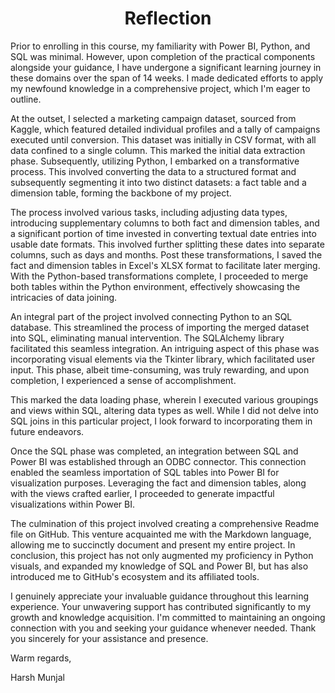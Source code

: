 <h1 align="center">Reflection</h1>

Prior to enrolling in this course, my familiarity with Power BI, Python, and SQL was minimal. However, upon completion of the practical components alongside your guidance, I have undergone a significant learning journey in these domains over the span of 14 weeks. I made dedicated efforts to apply my newfound knowledge in a comprehensive project, which I'm eager to outline.

At the outset, I selected a marketing campaign dataset, sourced from Kaggle, which featured detailed individual profiles and a tally of campaigns executed until conversion. This dataset was initially in CSV format, with all data confined to a single column. This marked the initial data extraction phase. Subsequently, utilizing Python, I embarked on a transformative process. This involved converting the data to a structured format and subsequently segmenting it into two distinct datasets: a fact table and a dimension table, forming the backbone of my project.

The process involved various tasks, including adjusting data types, introducing supplementary columns to both fact and dimension tables, and a significant portion of time invested in converting textual date entries into usable date formats. This involved further splitting these dates into separate columns, such as days and months. Post these transformations, I saved the fact and dimension tables in Excel's XLSX format to facilitate later merging. With the Python-based transformations complete, I proceeded to merge both tables within the Python environment, effectively showcasing the intricacies of data joining.

An integral part of the project involved connecting Python to an SQL database. This streamlined the process of importing the merged dataset into SQL, eliminating manual intervention. The SQLAlchemy library facilitated this seamless integration. An intriguing aspect of this phase was incorporating visual elements via the Tkinter library, which facilitated user input. This phase, albeit time-consuming, was truly rewarding, and upon completion, I experienced a sense of accomplishment.

This marked the data loading phase, wherein I executed various groupings and views within SQL, altering data types as well. While I did not delve into SQL joins in this particular project, I look forward to incorporating them in future endeavors.

Once the SQL phase was completed, an integration between SQL and Power BI was established through an ODBC connector. This connection enabled the seamless importation of SQL tables into Power BI for visualization purposes. Leveraging the fact and dimension tables, along with the views crafted earlier, I proceeded to generate impactful visualizations within Power BI.

The culmination of this project involved creating a comprehensive Readme file on GitHub. This venture acquainted me with the Markdown language, allowing me to succinctly document and present my entire project. In conclusion, this project has not only augmented my proficiency in Python visuals, and expanded my knowledge of SQL and Power BI, but has also introduced me to GitHub's ecosystem and its affiliated tools.

I genuinely appreciate your invaluable guidance throughout this learning experience. Your unwavering support has contributed significantly to my growth and knowledge acquisition. I'm committed to maintaining an ongoing connection with you and seeking your guidance whenever needed. Thank you sincerely for your assistance and presence.

Warm regards, 

Harsh Munjal
